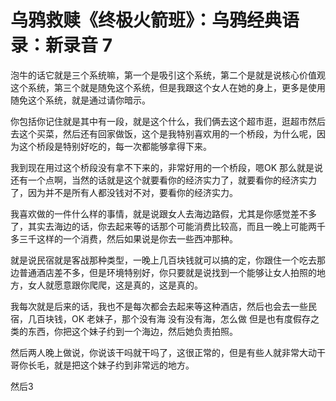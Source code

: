 # 乌鸦救赎《终极火箭班》：乌鸦经典语录：新录音 7

泡牛的话它就是三个系统嘛，第一个是吸引这个系统，第二个是就是说核心价值观这个系统，第三个就是随免这个系统，但是我跟这个女人在她的身上，更多是使用随免这个系统，就是通过请你暗示。

你包括你记住就是其中有一段，就是这个什么，我们俩去这个超市逛，逛超市然后去这个买菜，然后还有回家做饭，这个是我特别喜欢用的一个桥段，为什么呢，因为这个桥段是特别好吃的，每一次都能够拿得下来。

我到现在用过这个桥段没有拿不下来的，非常好用的一个桥段，嗯OK 那么就是说还有一个点啊，当然的话就是这个就要看你的经济实力了，就要看你的经济实力了，因为并不是所有人都没钱对不对，要看你的经济实力。

我喜欢做的一件什么样的事情，就是说跟女人去海边路假，尤其是你感觉差不多了，其实去海边的话，你去起来等的话那个可能消费比较高，而且一晚上可能两千多三千这样的一个消费，然后如果说是你去一些西冲那种。

就是说民宿就是客战那种类型，一晚上几百块钱就可以搞的定，你跟住一个吃去那边普通酒店差不多，但是环境特别好，你只要就是说找到一个能够让女人拍照的地方，女人就愿意跟你爬爬，这是真的，这是真的。

我每次就是后来的话，我也不是每次都会去起来等这种酒店，然后也会去一些民宿，几百块钱，OK 老妹子，那个没有海 没有没有海，怎么做 但是也有度假存之类的东西，你把这个妹子约到一个海边，然后她负责拍照。

然后两人晚上做说，你说该干吗就干吗了，这很正常的，但是有些人就非常大动干哥你长毛，就是把这个妹子约到非常远的地方。

然后3
